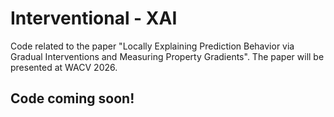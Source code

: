# Interventional - XAI
Code related to the paper "Locally Explaining Prediction Behavior via Gradual Interventions and Measuring Property Gradients".
The paper will be presented at WACV 2026.

## Code coming soon!
